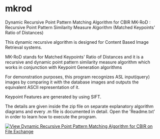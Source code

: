 # mkrod
Dynamic Recursive Point Pattern Matching Algorithm for CBIR
MK-RoD : Recursive Point Pattern Similarity Measure Algorithm (Matched Keypoints' Ratio of Distances)

This dynamic recursive algorithm is designed for Content Based Image Retrieval systems.

MK-RoD stands for Matched Keypoints' Ratio of Distances and it is a recursive and dynamic point pattern similarity measure algorithm which works in conjunction with Keypoint Generation algorithms

For demonstration purposes, this program recognizes ASL input(query) images by comparing it with the database images and outputs the equivalent ASCII representation of it.

Keypoint Features are generated by using SIFT.

The details are given inside the zip file on separate explanatory algorithm diagrams and every .m file is documented in detail.
Open the 'Readme.txt' in order to learn how to execute the program.

[![View Dynamic Recursive Point Pattern Matching Algorithm for CBIR on File Exchange](https://www.mathworks.com/matlabcentral/images/matlab-file-exchange.svg)](https://www.mathworks.com/matlabcentral/fileexchange/30447-dynamic-recursive-point-pattern-matching-algorithm-for-cbir)
